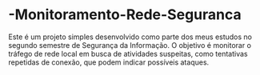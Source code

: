 # -Monitoramento-Rede-Seguranca
Este é um projeto simples desenvolvido como parte dos meus estudos no segundo semestre de Segurança da Informação. O objetivo é monitorar o tráfego de rede local em busca de atividades suspeitas, como tentativas repetidas de conexão, que podem indicar possíveis ataques.
